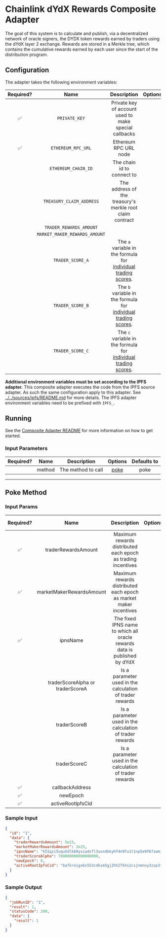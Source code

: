 # Chainlink dYdX Rewards Composite Adapter

The goal of this system is to calculate and publish, via a decentralized network of oracle signers, the DYDX token
rewards earned by traders using the dYdX layer 2 exchange. Rewards are stored in a Merkle tree, which contains the
cumulative rewards earned by each user since the start of the distribution program.

## Configuration

The adapter takes the following environment variables:

| Required? |             Name              |                                                              Description                                                              | Options |                 Defaults to                  |
| :-------: | :---------------------------: | :-----------------------------------------------------------------------------------------------------------------------------------: | :-----: | :------------------------------------------: |
|    ✅     |         `PRIVATE_KEY`         |                                         Private key of account used to make special callbacks                                         |         |                                              |
|    ✅     |      `ETHEREUM_RPC_URL`       |                                                         Ethereum RPC URL node                                                         |         |                                              |
|           |      `ETHEREUM_CHAIN_ID`      |                                                      The chain id to connect to                                                       |         |                      1                       |
|           |   `TREASURY_CLAIM_ADDRESS`    |                                       The address of the treasury's merkle root claim contract                                        |         | `0x95EaBB0248D013b9F59c5D5256CE11b0a8140B54` |
|           |    `TRADER_REWARDS_AMOUNT`    |                                                                                                                                       |         |                 `3835616e18`                 |
|           | `MARKET_MAKER_REWARDS_AMOUNT` |                                                                                                                                       |         |                 `1150685e18`                 |
|           |       `TRADER_SCORE_A`        | The `a` variable in the formula for [individual trading scores](https://docs.dydx.community/dydx-governance/rewards/trading-rewards). |         |                                              |
|           |       `TRADER_SCORE_B`        | The `b` variable in the formula for [individual trading scores](https://docs.dydx.community/dydx-governance/rewards/trading-rewards). |         |                                              |
|           |       `TRADER_SCORE_C`        | The `c` variable in the formula for [individual trading scores](https://docs.dydx.community/dydx-governance/rewards/trading-rewards). |         |                                              |

**Additional environment variables must be set according to the IPFS adapter.**
This composite adapter executes the code from the IPFS source adapter. As such the same configuration apply to this
adapter. See [../../sources/ipfs/README.md](../../sources/ipfs/README.md) for more details. The IPFS adapter environment
variables need to be prefixed with `IPFS_`.

## Running

See the [Composite Adapter README](../README.md) for more information on how to get started.

### Input Parameters

| Required? |  Name  |    Description     |       Options        | Defaults to |
| :-------: | :----: | :----------------: | :------------------: | :---------: |
|           | method | The method to call | [poke](#Poke-Method) |    poke     |

---

## Poke Method

### Input Params

| Required? |               Name               |                                Description                                | Options | Defaults to |
| :-------: | :------------------------------: | :-----------------------------------------------------------------------: | :-----: | :---------: |
|    ✅     |       traderRewardsAmount        |       Maximum rewards distributed each epoch as trading incentives        |         |             |
|    ✅     |     marketMakerRewardsAmount     |     Maximum rewards distributed each epoch as market maker incentives     |         |             |
|    ✅     |             ipnsName             | The fixed IPNS name to which all oracle rewards data is published by dYdX |         |             |
|           | traderScoreAlpha or traderScoreA |         Is a parameter used in the calculation of trader rewards          |         |             |
|           |           traderScoreB           |         Is a parameter used in the calculation of trader rewards          |         |             |
|           |           traderScoreC           |         Is a parameter used in the calculation of trader rewards          |         |             |
|    ✅     |         callbackAddress          |                                                                           |         |             |
|    ✅     |             newEpoch             |                                                                           |         |             |
|    ✅     |        activeRootIpfsCid         |                                                                           |         |             |

### Sample Input

```json
{
  "id": "1",
  "data": {
    "traderRewardsAmount": 5e23,
    "marketMakerRewardsAmount": 2e23,
    "ipnsName": "k51qzi5uqu5dlkb9yviadsfl3uxndbkyhf4n97u1t1np5e9f67zwmjz6yk9m9k",
    "traderScoreAlpha": 700000000000000000,
    "newEpoch": 0,
    "activeRootIpfsCid": "bafkreigx6x553cdksm5gj2hh2fkhs2csjnmnny3zxp3tcyzevfj3f3ekli"
  }
}
```

### Sample Output

```json
{
  "jobRunID": "1",
  "result": 1,
  "statusCode": 200,
  "data": {
    "result": 1
  }
}
```
